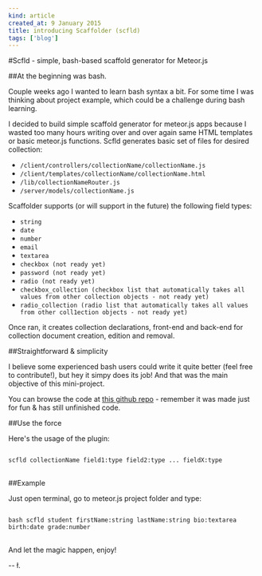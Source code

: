 ```yaml
---
kind: article
created_at: 9 January 2015
title: introducing Scaffolder (scfld)
tags: ['blog']
---
```


#Scfld - simple, bash-based scaffold generator for Meteor.js

##At the beginning was bash.

Couple weeks ago I wanted to learn bash syntax a bit. For some time I was thinking about project example, which could be a challenge during bash learning. 

I decided to build simple scaffold generator for meteor.js apps because I wasted too many hours writing over and over again same HTML templates or basic meteor.js functions. Scfld generates basic set of files for desired collection:

- `/client/controllers/collectionName/collectionName.js`
- `/client/templates/collectionName/collectionName.html`
- `/lib/collectionNameRouter.js`
- `/server/models/collectionName.js`

Scaffolder supports (or will support in the future) the following field types:

- `string`
- `date`
- `number`
- `email`
- `textarea`
- `checkbox (not ready yet)`
- `password (not ready yet)`
- `radio (not ready yet)`
- `checkbox_collection (checkbox list that automatically takes all values from other collection objects - not ready yet)`
- `radio_collection (radio list that automatically takes all values from other coll1ection objects - not ready yet)`

Once ran, it creates collection declarations, front-end and back-end for collection document creation, edition and removal.

##Straightforward & simplicity

I believe some experienced bash users could write it quite better (feel free to contribute!), but hey it simpy does its job! And that was the main objective of this mini-project.

You can browse the code at [this github repo](https://github.com/ofcapl/scaffolder) - remember it was made just for fun & has still unfinished code. 

##Use the force

Here's the usage of the plugin:

<pre>
<code class="bash">
scfld collectionName field1:type field2:type ... fieldX:type
</code>
</pre>

##Example

Just open terminal, go to meteor.js project folder and type:

<pre>
<code class="bash">
bash scfld student firstName:string lastName:string bio:textarea birth:date grade:number 
</code>
</pre>

And let the magic happen, enjoy!

-- ł.